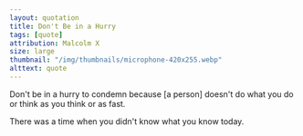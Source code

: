 ```yaml
---
layout: quotation
title: Don't Be in a Hurry
tags: [quote]
attribution: Malcolm X
size: large
thumbnail: "/img/thumbnails/microphone-420x255.webp"
alttext: quote
---
```


Don't be in a hurry to condemn because [a person] doesn't do what you do or think as you think or as fast.

There was a time when you didn't know what you know today.
